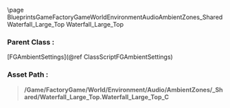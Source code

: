 \page BlueprintsGameFactoryGameWorldEnvironmentAudioAmbientZones_SharedWaterfall_Large_Top Waterfall_Large_Top
### Parent Class :
[FGAmbientSettings](@ref ClassScriptFGAmbientSettings)
### Asset Path :
<b><blockquote>/Game/FactoryGame/World/Environment/Audio/AmbientZones/_Shared/Waterfall_Large_Top.Waterfall_Large_Top_C</blockquote></b>
